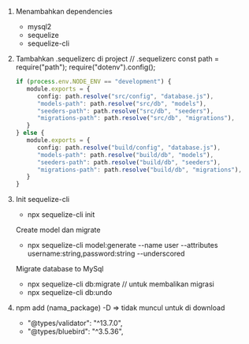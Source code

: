1. Menambahkan dependencies

   -  mysql2
   -  sequelize
   -  sequelize-cli

2. Tambahkan .sequelizerc di project
   // .sequelizerc
   const path = require("path");
   require("dotenv").config();

   ```typescript
   if (process.env.NODE_ENV == "development") {
      module.exports = {
         config: path.resolve("src/config", "database.js"),
         "models-path": path.resolve("src/db", "models"),
         "seeders-path": path.resolve("src/db", "seeders"),
         "migrations-path": path.resolve("src/db", "migrations"),
      }
   } else {
      module.exports = {
         config: path.resolve("build/config", "database.js"),
         "models-path": path.resolve("build/db", "models"),
         "seeders-path": path.resolve("build/db", "seeders"),
         "migrations-path": path.resolve("build/db", "migrations"),
      }
   }
   ```

3. Init sequelize-cli

   -  npx sequelize-cli init

   Create model dan migrate

   -  npx sequelize-cli model:generate --name user --attributes
      username:string,password:string --underscored

   Migrate database to MySql

   -  npx sequelize-cli db:migrate
      // untuk membalikan migrasi
   -  npx sequelize-cli db:undo

4. npm add (nama_package) -D => tidak muncul untuk di download
   -  "@types/validator": "^13.7.0",
   -  "@types/bluebird": "^3.5.36",
